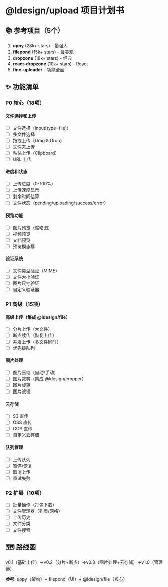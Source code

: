 # @ldesign/upload 项目计划书

## 📚 参考项目（5个）
1. **uppy** (28k+ stars) - 最强大
2. **filepond** (15k+ stars) - 最美观
3. **dropzone** (18k+ stars) - 经典
4. **react-dropzone** (10k+ stars) - React
5. **fine-uploader** - 功能全面

## ✨ 功能清单

### P0 核心（18项）

#### 文件选择和上传
- [ ] 文件选择（input[type=file]）
- [ ] 多文件选择
- [ ] 拖拽上传（Drag & Drop）
- [ ] 文件夹上传
- [ ] 粘贴上传（Clipboard）
- [ ] URL 上传

#### 进度和状态
- [ ] 上传进度（0-100%）
- [ ] 上传速度显示
- [ ] 剩余时间估算
- [ ] 文件状态（pending/uploading/success/error）

#### 预览功能
- [ ] 图片预览（缩略图）
- [ ] 视频预览
- [ ] 文档预览
- [ ] 预览模态框

#### 验证系统
- [ ] 文件类型验证（MIME）
- [ ] 文件大小验证
- [ ] 图片尺寸验证
- [ ] 自定义验证器

### P1 高级（15项）

#### 高级上传（集成 @ldesign/file）
- [ ] 分片上传（大文件）
- [ ] 断点续传（恢复上传）
- [ ] 并发上传（多文件同时）
- [ ] 优先级队列

#### 图片处理
- [ ] 图片压缩（自动/手动）
- [ ] 图片裁剪（集成 @ldesign/cropper）
- [ ] 图片旋转
- [ ] 图片滤镜

#### 云存储
- [ ] S3 直传
- [ ] OSS 直传
- [ ] COS 直传
- [ ] 自定义云存储

#### 队列管理
- [ ] 上传队列
- [ ] 暂停/恢复
- [ ] 取消上传
- [ ] 重试失败

### P2 扩展（10项）
- [ ] 批量操作（打包下载）
- [ ] 文件管理器（列表/网格）
- [ ] 上传历史
- [ ] 文件分类
- [ ] 文件搜索

## 🗺️ 路线图
v0.1（基础上传）→v0.2（分片+断点）→v0.3（图片处理+云存储）→v1.0（管理器）

**参考**: uppy（架构）+ filepond（UI）+ @ldesign/file（核心）


